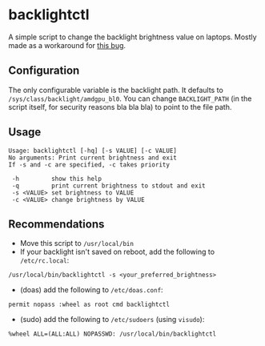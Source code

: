 # backlightctl
A simple script to change the backlight brightness value on laptops. Mostly made as a workaround for [this bug](https://bugzilla.kernel.org/show_bug.cgi?id=203905).

## Configuration
The only configurable variable is the backlight path. It defaults to `/sys/class/backlight/amdgpu_bl0`. You can change `BACKLIGHT_PATH` (in the script itself, for security reasons bla bla bla) to point to the file path.

## Usage
```
Usage: backlightctl [-hq] [-s VALUE] [-c VALUE]
No arguments: Print current brightness and exit
If -s and -c are specified, -c takes priority

 -h         show this help
 -q         print current brightness to stdout and exit
 -s <VALUE> set brightness to VALUE
 -c <VALUE> change brightness by VALUE
```

## Recommendations
- Move this script to `/usr/local/bin`
- If your backlight isn't saved on reboot, add the following to `/etc/rc.local`:
```
/usr/local/bin/backlightctl -s <your_preferred_brightness>
```
- (doas) add the following to `/etc/doas.conf`:
```
permit nopass :wheel as root cmd backlightctl
```
- (sudo) add the following to `/etc/sudoers` (using `visudo`):
```
%wheel ALL=(ALL:ALL) NOPASSWD: /usr/local/bin/backlightctl
```
